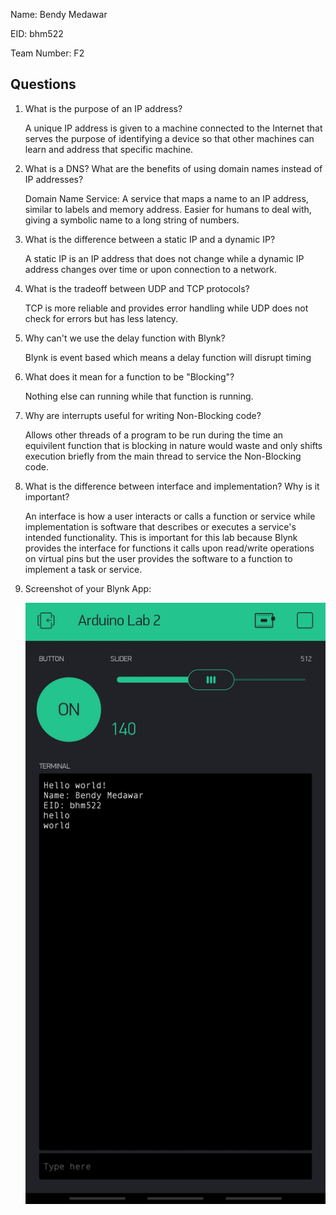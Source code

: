 Name: Bendy Medawar

EID: bhm522

Team Number: F2

## Questions

1. What is the purpose of an IP address?

    A unique IP address is given to a machine connected to the Internet that serves the
	purpose of identifying a device so that other machines can learn and address that specific
	machine.

2. What is a DNS? What are the benefits of using domain names instead of IP addresses?

    Domain Name Service: A service that maps a name to an IP address, similar to labels and memory address.
	Easier for humans to deal with, giving a symbolic name to a long string of numbers.

3. What is the difference between a static IP and a dynamic IP?

    A static IP is an IP address that does not change while a dynamic IP address changes over
	time or upon connection to a network.

4. What is the tradeoff between UDP and TCP protocols?

    TCP is more reliable and provides error handling while UDP does not check for errors 
	but has less latency.

5. Why can't we use the delay function with Blynk?

    Blynk is event based which means a delay function will disrupt timing

6. What does it mean for a function to be "Blocking"?

    Nothing else can running while that function is running.

7. Why are interrupts useful for writing Non-Blocking code?

    Allows other threads of a program to be run during the time an equivilent function
	that is blocking in nature would waste and only shifts execution briefly from the main
	thread to service the Non-Blocking code.

8. What is the difference between interface and implementation? Why is it important?

   An interface is how a user interacts or calls a function or service while implementation
   is software that describes or executes a service's intended functionality. 
   This is important for this lab because Blynk provides the interface for functions it calls
   upon read/write operations on virtual pins but the user provides the software to a function
   to implement a task or service.

9. Screenshot of your Blynk App:

    ![your image here->](img/Blynk_Screenshot.jpg)
